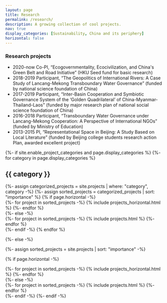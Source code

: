 ```yaml
---
layout: page
title: Research
permalink: /research/
description: A growing collection of cool projects.
nav: true
display_categories: [Sustainability, China and its periphery]
horizontal: false
---
```


### Research projects
* 2020-now    Co-PI, “Ecogovernmentality, Ecocivilization, and China's Green Belt and Road Initiative” (HKU Seed fund for basic research)
* 2018-2019  Participant, “The Geopolitics of International Rivers: A Case Study of Lancang-Mekong Transboundary Water Governance” (funded by national science foundation of China)
* 2017-2019  Participant, “Inter-Basin Cooperation and Symbiotic Governance System of the ‘Golden Quadrilateral’ of China-Myanmar-Thailand-Laos” (funded by major research plan of national social science foundation of China)
* 2016-2018   Participant, “Transboundary Water Governance under Lancang-Mekong Cooperation: A Perspective of International NGOs” (funded by Ministry of Education)
* 2013-2015   PI, “Representational Space in Beijing: A Study Based on Local Literature” (funded by Beijing college students research action Plan, awarded excellent project)


<!-- pages/projects.md -->
<div class="projects">
{%- if site.enable_project_categories and page.display_categories %}
  <!-- Display categorized projects -->
  {%- for category in page.display_categories %}
  <h2 class="category">{{ category }}</h2>
  {%- assign categorized_projects = site.projects | where: "category", category -%}
  {%- assign sorted_projects = categorized_projects | sort: "importance" %}
  <!-- Generate cards for each project -->
  {% if page.horizontal -%}
  <div class="container">
    <div class="row row-cols-2">
    {%- for project in sorted_projects -%}
      {% include projects_horizontal.html %}
    {%- endfor %}
    </div>
  </div>
  {%- else -%}
  <div class="grid">
    {%- for project in sorted_projects -%}
      {% include projects.html %}
    {%- endfor %}
  </div>
  {%- endif -%}
  {% endfor %}

{%- else -%}
<!-- Display projects without categories -->
  {%- assign sorted_projects = site.projects | sort: "importance" -%}
  <!-- Generate cards for each project -->
  {% if page.horizontal -%}
  <div class="container">
    <div class="row row-cols-2">
    {%- for project in sorted_projects -%}
      {% include projects_horizontal.html %}
    {%- endfor %}
    </div>
  </div>
  {%- else -%}
  <div class="grid">
    {%- for project in sorted_projects -%}
      {% include projects.html %}
    {%- endfor %}
  </div>
  {%- endif -%}
{%- endif -%}
</div>
